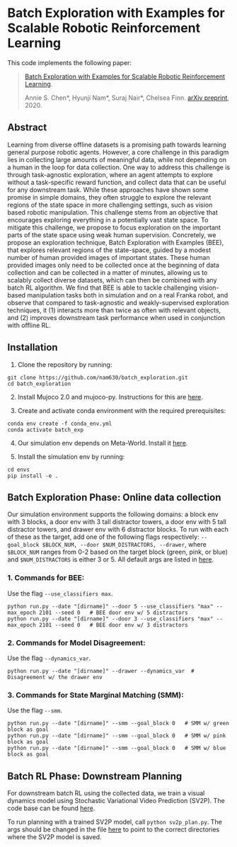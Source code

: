 # Batch Exploration with Examples for Scalable Robotic Reinforcement Learning

This code implements the following paper: 

> [Batch Exploration with Examples for Scalable Robotic Reinforcement Learning](https://sites.google.com/view/batch-exploration). 
>
> Annie S. Chen*, Hyunji Nam*, Suraj Nair*, Chelsea Finn. [arXiv preprint](https://arxiv.org/abs/2010.11917), 2020.

## Abstract
Learning from diverse offline datasets is a promising path towards learning general purpose robotic agents. However, a core challenge in this paradigm lies in collecting large amounts of meaningful data, while not depending on a human in the loop for data collection. One way to address this challenge is through task-agnostic exploration, where an agent attempts to explore without a task-specific reward function, and collect data that can be useful for any downstream task. While these approaches have shown some promise in simple domains, they often struggle to explore the relevant regions of the state space in more challenging settings, such as vision based robotic manipulation. This challenge stems from an objective that encourages exploring everything in a potentially vast state space. To mitigate this challenge, we propose to focus exploration on the important parts of the state space using weak human supervision. Concretely, we propose an exploration technique, Batch Exploration with Examples (BEE), that explores relevant regions of the state-space, guided by a modest number of human provided images of important states. These human provided images only need to be collected once at the beginning of data collection and can be collected in a matter of minutes, allowing us to scalably collect diverse datasets, which can then be combined with any batch RL algorithm. We find that BEE is able to tackle challenging vision-based manipulation tasks both in simulation and on a real Franka robot, and observe that compared to task-agnostic and weakly-supervised exploration techniques, it (1) interacts more than twice as often with relevant objects, and (2) improves downstream task performance when used in conjunction with offline RL.

## Installation
1. Clone the repository by running:
```
git clone https://github.com/nam630/batch_exploration.git
cd batch_exploration
```
2. Install Mujoco 2.0 and mujoco-py. Instructions for this are [here](https://github.com/openai/mujoco-py#install-mujoco).

3. Create and activate conda environment with the required prerequisites:
```
conda env create -f conda_env.yml
conda activate batch_exp
```

4. Our simulation env depends on Meta-World. Install it [here](https://github.com/tianheyu927/metaworld).

5. Install the simulation env by running:
```
cd envs
pip install -e .
```

## Batch Exploration Phase: Online data collection

Our simulation environment supports the following domains: a block env with 3 blocks, a door env with 3 tall distractor towers, a door env with 5 tall distractor towers, and drawer env with 6 distractor blocks. To run with each of these as the target, add one of the following flags respectively: ```--goal_block $BLOCK_NUM, --door $NUM_DISTRACTORS, --drawer```, where ```$BLOCK_NUM``` ranges from 0-2 based on the target block (green, pink, or blue) and ```$NUM_DISTRACTORS``` is either 3 or 5. All default args are listed in [here](https://github.com/nam630/batch_exploration/blob/master/configs/args.py).

### 1. Commands for BEE:
Use the flag ```--use_classifiers max```.
```
python run.py --date "[dirname]" --door 5 --use_classifiers "max" --max_epoch 2101 --seed 0   # BEE door env w/ 5 distractors
python run.py --date "[dirname]" --door 3 --use_classifiers "max" --max_epoch 2101 --seed 0   # BEE door env w/ 3 distractors
```

### 2. Commands for Model Disagreement:
Use the flag ```--dynamics_var```.
```
python run.py --date "[dirname]" --drawer --dynamics_var  # Disagreement w/ the drawer env
```

### 3. Commands for State Marginal Matching (SMM):
Use the flag ```--smm```.
```
python run.py --date "[dirname]" --smm --goal_block 0   # SMM w/ green block as goal
python run.py --date "[dirname]" --smm --goal_block 0   # SMM w/ pink block as goal
python run.py --date "[dirname]" --smm --goal_block 0   # SMM w/ blue block as goal
```

## Batch RL Phase: Downstream Planning

For downstream batch RL using the collected data, we train a visual dynamics model using Stochastic Variational Video Prediction (SV2P). The code base can be found [here](https://github.com/tensorflow/tensor2tensor). 

To run planning with a trained SV2P model, call ```python sv2p_plan.py```. The args should be changed in the file [here](https://github.com/nam630/batch_exploration/blob/master/sv2p_plan.py) to point to the correct directories where the SV2P model is saved.


